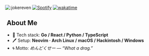 ![:jokereven](https://count.getloli.com/@:jokereven?theme=booru-ve)
[![Spotify](https://novatorem.vercel.app/api/spotify?background_color=0d1117&border_color=ffffff)](https://volt.fm/jokereven)
[![wakatime](https://wakatime.com/badge/user/eada5769-12fd-41f7-af3d-65254494dce1.svg)](https://wakatime.com/@eada5769-12fd-41f7-af3d-65254494dce1)

## ​​​ About Me
- 🔨 Tech stack: **Go / React / Python / TypeScript**
- 🖊️ Setup: **Neovim · Arch Linux / macOS / Hackintosh / Windows**
- 🌀 Motto: *めんどくせー — “What a drag.”*
